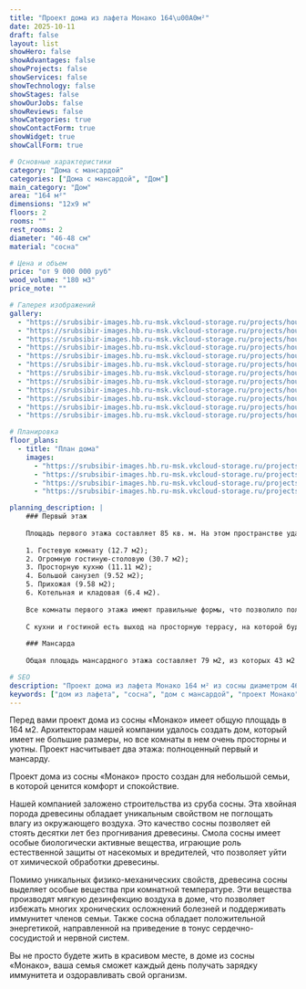 ```yaml
---
title: "Проект дома из лафета Монако 164\u00A0м²"
date: 2025-10-11
draft: false
layout: list
showHero: false
showAdvantages: false
showProjects: false
showServices: false
showTechnology: false
showStages: false
showOurJobs: false
showReviews: false
showCategories: true
showContactForm: true
showWidget: true
showCallForm: true

# Основные характеристики
category: "Дома с мансардой"
categories: ["Дома с мансардой", "Дом"]
main_category: "Дом"
area: "164 м²"
dimensions: "12x9 м"
floors: 2
rooms: ""
rest_rooms: 2
diameter: "46-48 см"
material: "сосна"

# Цена и объем
price: "от 9 000 000 руб"
wood_volume: "180 м3"
price_note: ""

# Галерея изображений
gallery:
  - "https://srubsibir-images.hb.ru-msk.vkcloud-storage.ru/projects/houses/monako-164/monako-164-1.jpg"
  - "https://srubsibir-images.hb.ru-msk.vkcloud-storage.ru/projects/houses/monako-164/monako-164-2.jpg"
  - "https://srubsibir-images.hb.ru-msk.vkcloud-storage.ru/projects/houses/monako-164/monako-164-3.jpg"
  - "https://srubsibir-images.hb.ru-msk.vkcloud-storage.ru/projects/houses/monako-164/monako-164-4.jpg"
  - "https://srubsibir-images.hb.ru-msk.vkcloud-storage.ru/projects/houses/monako-164/monako-164-5.jpg"
  - "https://srubsibir-images.hb.ru-msk.vkcloud-storage.ru/projects/houses/monako-164/monako-164-6.jpg"
  - "https://srubsibir-images.hb.ru-msk.vkcloud-storage.ru/projects/houses/monako-164/monako-164-7.jpg"
  - "https://srubsibir-images.hb.ru-msk.vkcloud-storage.ru/projects/houses/monako-164/monako-164-8.jpg"
  - "https://srubsibir-images.hb.ru-msk.vkcloud-storage.ru/projects/houses/monako-164/monako-164-9.jpg"
  - "https://srubsibir-images.hb.ru-msk.vkcloud-storage.ru/projects/houses/monako-164/monako-164-10.jpg"
  - "https://srubsibir-images.hb.ru-msk.vkcloud-storage.ru/projects/houses/monako-164/monako-164-11.jpg"
  - "https://srubsibir-images.hb.ru-msk.vkcloud-storage.ru/projects/houses/monako-164/monako-164-12.jpg"

# Планировка
floor_plans:
  - title: "План дома"
    images:
      - "https://srubsibir-images.hb.ru-msk.vkcloud-storage.ru/projects/houses/monako-164/monako-164-8.jpg"
      - "https://srubsibir-images.hb.ru-msk.vkcloud-storage.ru/projects/houses/monako-164/monako-164-9.jpg"
      - "https://srubsibir-images.hb.ru-msk.vkcloud-storage.ru/projects/houses/monako-164/monako-164-10.jpg"
      - "https://srubsibir-images.hb.ru-msk.vkcloud-storage.ru/projects/houses/monako-164/monako-164-11.jpg"

planning_description: |
    ### Первый этаж
    
    Площадь первого этажа составляет 85 кв. м. На этом пространстве удалось разместить следующие комнаты:
    
    1. Гостевую комнату (12.7 м2);
    2. Огромную гостиную-столовую (30.7 м2);
    3. Просторную кухню (11.11 м2);
    4. Большой санузел (9.52 м2);
    5. Прихожая (9.58 м2);
    6. Котельная и кладовая (6.4 м2).
    
    Все комнаты первого этажа имеют правильные формы, что позволило полностью использовать полезное пространство.
    
    С кухни и гостиной есть выход на просторную террасу, на которой будет приятно попивать любимый напиток на закате дня. Большая гостиная позволит собрать всех друзей у камина прохладным вечером и насладится приятным потрескиванием дров. Огромная прихожая станет прекрасным местом для размещения большого шкафа-гардероба для хранения межсезонных вещей и обуви.
    
    ### Мансарда
    
    Общая площадь мансардного этажа составляет 79 м2, из которых 43 м2 при высоте свыше 160 см. Здесь уместились 3 спальных комнаты и просторный санузел. Основной изюминкой мансардного этажа является второй свет. Вы только представьте насколько красиво он выглядит из сруба большого диаметра. Насколько сильно поражает воображение теплота и естественность деревянного дома.

# SEO
description: "Проект дома из лафета Монако 164 м² из сосны диаметром 46-48 см. Дом с мансардой для небольшой семьи, ценящей комфорт и спокойствие."
keywords: ["дом из лафета", "сосна", "дом с мансардой", "проект Монако", "164 м²", "загородный дом"]
---
```


Перед вами проект дома из сосны «Монако» имеет общую площадь в 164 м2. Архитекторам нашей компании удалось создать дом, который имеет не большие размеры, но все комнаты в нем очень просторны и уютны. Проект насчитывает два этажа: полноценный первый и мансарду.

Проект дома из сосны «Монако» просто создан для небольшой семьи, в которой ценится комфорт и спокойствие.

Нашей компанией заложено строительства из сруба сосны. Эта хвойная порода древесины обладает уникальным свойством не поглощать влагу из окружающего воздуха. Это качество сосны позволяет ей стоять десятки лет без прогнивания древесины. Смола сосны имеет особые биологически активные вещества, играющие роль естественной защиты от насекомых и вредителей, что позволяет уйти от химической обработки древесины.

Помимо уникальных физико-механических свойств, древесина сосны выделяет особые вещества при комнатной температуре. Эти вещества производят мягкую дезинфекцию воздуха в доме, что позволяет избежать многих хронических осложнений болезней и поддерживать иммунитет членов семьи. Также сосна обладает положительной энергетикой, направленной на приведение в тонус сердечно-сосудистой и нервной систем.

Вы не просто будете жить в красивом месте, в доме из сосны «Монако», ваша семья сможет каждый день получать зарядку иммунитета и оздоравливать свой организм.